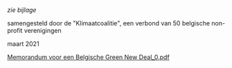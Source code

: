 *zie bijlage*  

samengesteld door de "Klimaatcoalitie", een verbond van 50 belgische non-profit verenigingen  

maart 2021

[Memorandum voor een Belgische Green New Deal_0.pdf](best/Memorandum%20voor%20een%20Belgische%20Green%20New%20Deal_0.pdf)

